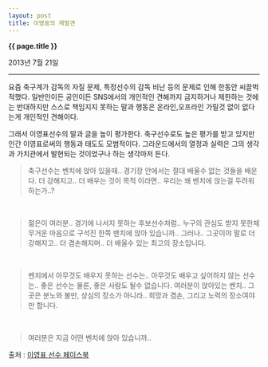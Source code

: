 ```yaml
---
layout: post
title: 이영표의 재발견
---
```


**{{ page.title }}** <p class="meta">2013년 7월 21일</p>


---

요즘 축구계가 감독의 자질 문제, 특정선수의 감독 비난 등의 문제로 인해 한동안 씨끌벅적했다. 일반인이든 공인이든 SNS에서의 개인적인 견해까지 금지하거나 제한하는 것에는 반대하지만 스스로 책임지지 못하는 말과 행동은 온라인,오프라인 가릴것 없이 없다는게 개인적인 견해이다.    

그래서 이영표선수의 말과 글을 높이 평가한다. 축구선수로도 높은 평가를 받고 있지만 인간 이영표로써의 행동과 태도도 모범적이다. 그라운드에서의 열정과 실력은 그의 생각과 가치관에서 발현되는 것이었구나 하는 생각마저 든다. 



>축구선수는 벤치에 앉아 있을때.. 경기장 안에서는 절대 배울수 없는 것들을 배운다. 더 강해지고.. 더 배우는 것이 목적 이라면.. 우리는 왜 벤치에 앉는걸 두려워 하는가..?
<br>

>젊은이 여러분.. 경기에 나서지 못하는 후보선수처럼.. 누구의 관심도 받지 못한체 무거운 마음으로 구석진 한쪽 벤치에 앉아 있습니까.. 그러나.. 그곳이야 말로 더 강해지고.. 더 겸손해지며.. 더 배울수 있는 최고의 장소입니다.
<br>

>벤치에서 아무것도 배우지 못하는 선수는.. 아무것도 배우고 싶어하지 않는 선수는.. 좋은 선수는 물론, 좋은 사람도 될수 없습니다. 여러분이 앉아있는 벤치.. 그곳은 분노와 불만, 상심의 장소가 아니라.. 희망과 겸손, 그리고 노력의 장소여야만 합니다. 
<br>

>여러분은 지금 어떤 벤치에 앉아 있습니까..

출처 : [이영표 선수 페이스북](http://on.fb.me/1aBjYWi)

<br>




